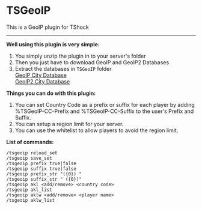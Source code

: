 # TSGeoIP
This is a GeoIP plugin for TShock  

----------

**Well using this plugin is very simple:**  

1. You simply unzip the plugin in to your server's folder  
2. Then you just have to download GeoIP and GeoIP2 Databases  
3. Extract the databases in ```TSGeoIP``` folder  
[GeoIP City Database](http://geolite.maxmind.com/download/geoip/database/GeoLiteCity.dat.gz)  
[GeoIP2 City Database](http://geolite.maxmind.com/download/geoip/database/GeoLite2-City.mmdb.gz)

**Things you can do with this plugin:**

1. You can set Country Code as a prefix or suffix for each player by adding %TSGeoIP-CC-Prefix and %TSGeoIP-CC-Suffix to the user's Prefix and Suffix.
2. You can setup a region limit for your server.
3. You can use the whitelist to allow players to avoid the region limit.


**List of commands:**

    /tsgeoip reload_set
    /tsgeoip save_set
    /tsgeoip prefix true|false
    /tsgeoip suffix true|false
    /tsgeoip prefix_str "({0}) "
    /tsgeoip suffix_str " ({0})"
    /tsgeoip akl <add/remove> <country code>
    /tsgeoip akl_list
    /tsgeoip aklw <add/remove> <player name>
    /tsgeoip aklw_list
